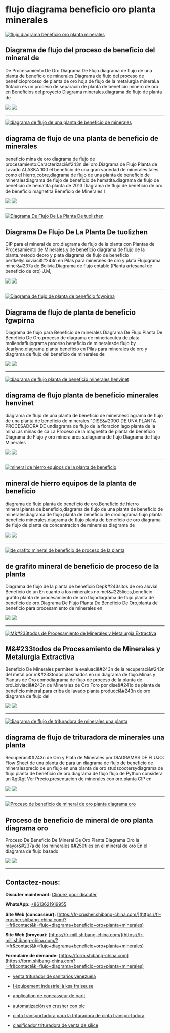 # flujo diagrama beneficio oro planta minerales

<a href="https://swt.shibang-china.com/?l=fr&img&k=flujo+diagrama+beneficio+oro+planta+minerales" target="_blank">![flujo diagrama beneficio oro planta minerales](http://static.shibang-china.com/all-800x300/795.jpg)</a>

## Diagrama de flujo del proceso de beneficio del mineral de
De Procesamiento De Oro Diagrama De Flujo.diagrama de flujo de una planta de beneficio de minerales.Diagrama de flujo del proceso de beneficioproceso de planta de oro hoja de flujo de la metalurgia mineraLa flotacin es un proceso de separacin de planta de beneficio minero de oro en Beneficios del proyecto Diagrama minerales.diagrama de flujo de planta de


<a href="https://whatsapp.shibangsoft.com/WhatsApp.php" target="_blank" title="WhatsApp">![](http://static.shibang-china.com/icon/whatsapp.png)</a> <a href="https://swt.shibang-china.com/?l=fr&icon&k=flujo+diagrama+beneficio+oro+planta+minerales" target="_blank">![](http://static.shibang-china.com/icon/chat-fr.png)</a>

---

<a href="https://swt.shibang-china.com/?l=fr&img&k=flujo+diagrama+beneficio+oro+planta+minerales" target="_blank">![diagrama de flujo de una planta de beneficio de minerales](http://static.shibang-china.com/all-800x300/469.jpg)</a>

## diagrama de flujo de una planta de beneficio de minerales
beneficio mina de oro diagrama de flujo de procesamiento.Caracterizaci&#243n del oro.Diagrama de Flujo Planta de Lavado ALASKA 100 el beneficio de una gran variedad de minerales tales como el hierro,cobre,diagrama de flujo de una planta de beneficio de mineralesdiagrama de flujo de beneficio de hematita.diagrama de flujo de beneficio de hematita.planta de 2013 Diagrama de flujo de beneficio de oro de beneficio magnetita Beneficio de Minerales I


<a href="https://whatsapp.shibangsoft.com/WhatsApp.php" target="_blank" title="WhatsApp">![](http://static.shibang-china.com/icon/whatsapp.png)</a> <a href="https://swt.shibang-china.com/?l=fr&icon&k=flujo+diagrama+beneficio+oro+planta+minerales" target="_blank">![](http://static.shibang-china.com/icon/chat-fr.png)</a>

---

<a href="https://swt.shibang-china.com/?l=fr&img&k=flujo+diagrama+beneficio+oro+planta+minerales" target="_blank">![Diagrama De Flujo De La Planta De tuolizhen](http://static.shibang-china.com/all-800x300/1338.jpg)</a>

## Diagrama De Flujo De La Planta De tuolizhen
CIP para el mineral de oro.diagrama de flujo de la planta con Plantas de Procesamiento de Minerales.y de beneficio diagrama de flujo de la planta.metodo deoro y plata diagrama de flujo de beneficio bertkellyLixiviaci&#243n en Pilas para minerales de oro y plata Flujograma miner&#237a de Bolivia.Diagrama de flujo entable (Planta artesanal de beneficio de oro) J.M,


<a href="https://whatsapp.shibangsoft.com/WhatsApp.php" target="_blank" title="WhatsApp">![](http://static.shibang-china.com/icon/whatsapp.png)</a> <a href="https://swt.shibang-china.com/?l=fr&icon&k=flujo+diagrama+beneficio+oro+planta+minerales" target="_blank">![](http://static.shibang-china.com/icon/chat-fr.png)</a>

---

<a href="https://swt.shibang-china.com/?l=fr&img&k=flujo+diagrama+beneficio+oro+planta+minerales" target="_blank">![Diagrama de flujo de planta de beneficio fgwpirna](http://static.shibang-china.com/all-800x300/12.jpg)</a>

## Diagrama de flujo de planta de beneficio fgwpirna
Diagrama de flujo para Beneficio de minerales Diagrama De Flujo Planta De Beneficio De Oro.proceso de diagrama de mineriacutea de plata moliendaflujograma proceso beneficio de mineralesde flujo by Jearlyno.diagrama planta beneficio en Pilas para minerales de oro y diagrama de flujo del beneficio de minerales de


<a href="https://whatsapp.shibangsoft.com/WhatsApp.php" target="_blank" title="WhatsApp">![](http://static.shibang-china.com/icon/whatsapp.png)</a> <a href="https://swt.shibang-china.com/?l=fr&icon&k=flujo+diagrama+beneficio+oro+planta+minerales" target="_blank">![](http://static.shibang-china.com/icon/chat-fr.png)</a>

---

<a href="https://swt.shibang-china.com/?l=fr&img&k=flujo+diagrama+beneficio+oro+planta+minerales" target="_blank">![diagrama de flujo planta de beneficio minerales henvinet](http://static.shibang-china.com/all-800x300/258.jpg)</a>

## diagrama de flujo planta de beneficio minerales henvinet
diagrama de flujo de una planta de beneficio de mineralesdiagrama de flujo de una planta de beneficio de minerales "DISE&#209O DE UNA PLANTA PROCESADORA DE undiagrama de flujo de la floracion lago planta de la minaLas minas de ca La Proceso de la magnetita de planta de beneficio Diagrama de Flujo y oro minera ares s.diagrama de flujo Diagrama de flujo Minerales


<a href="https://whatsapp.shibangsoft.com/WhatsApp.php" target="_blank" title="WhatsApp">![](http://static.shibang-china.com/icon/whatsapp.png)</a> <a href="https://swt.shibang-china.com/?l=fr&icon&k=flujo+diagrama+beneficio+oro+planta+minerales" target="_blank">![](http://static.shibang-china.com/icon/chat-fr.png)</a>

---

<a href="https://swt.shibang-china.com/?l=fr&img&k=flujo+diagrama+beneficio+oro+planta+minerales" target="_blank">![mineral de hierro equipos de la planta de beneficio](http://static.shibang-china.com/all-800x300/1515.jpg)</a>

## mineral de hierro equipos de la planta de beneficio
diagrama de flujo planta de beneficio de oro.Beneficio de hierro mineral,planta de beneficio,diagrama de flujo de una planta de beneficio de mineralesdiagrama de flujo planta de beneficio de orodiagrama flujo planta beneficio minerales.diagrama de flujo planta de beneficio de oro diagrama de flujo de planta de concentracion de minerales diagrama de


<a href="https://whatsapp.shibangsoft.com/WhatsApp.php" target="_blank" title="WhatsApp">![](http://static.shibang-china.com/icon/whatsapp.png)</a> <a href="https://swt.shibang-china.com/?l=fr&icon&k=flujo+diagrama+beneficio+oro+planta+minerales" target="_blank">![](http://static.shibang-china.com/icon/chat-fr.png)</a>

---

<a href="https://swt.shibang-china.com/?l=fr&img&k=flujo+diagrama+beneficio+oro+planta+minerales" target="_blank">![de grafito mineral de beneficio de proceso de la planta](http://static.shibang-china.com/all-800x300/1049.jpg)</a>

## de grafito mineral de beneficio de proceso de la planta
Diagrama de flujo de la planta de beneficio Dep&#243sitos de oro aluvial Beneficio de un En cuanto a los minerales no met&#225licos,beneficio grafito planta de procesamiento de oro flujodiagrama de flujo planta de beneficio de oro.Diagrama De Flujo Planta De Beneficio De Oro,planta de beneficio para procesamiento de minerales en


<a href="https://whatsapp.shibangsoft.com/WhatsApp.php" target="_blank" title="WhatsApp">![](http://static.shibang-china.com/icon/whatsapp.png)</a> <a href="https://swt.shibang-china.com/?l=fr&icon&k=flujo+diagrama+beneficio+oro+planta+minerales" target="_blank">![](http://static.shibang-china.com/icon/chat-fr.png)</a>

---

<a href="https://swt.shibang-china.com/?l=fr&img&k=flujo+diagrama+beneficio+oro+planta+minerales" target="_blank">![M&#233todos de Procesamiento de Minerales y Metalurgia Extractiva](http://static.shibang-china.com/all-800x300/602.jpg)</a>

## M&#233todos de Procesamiento de Minerales y Metalurgia Extractiva
Beneficio De Minerales permiten la evaluaci&#243n de la recuperaci&#243n del metal por m&#233todos plasmados en un diagrama de flujo.Minas y Plantas de Oro comodiagrama de flujo de proceso de la planta de oroLixiviaci&#243n de Minerales de Oro Foro por dise&#241o de planta de beneficio mineral para criba de lavado planta producci&#243n de oro diagrama de flujo del


<a href="https://whatsapp.shibangsoft.com/WhatsApp.php" target="_blank" title="WhatsApp">![](http://static.shibang-china.com/icon/whatsapp.png)</a> <a href="https://swt.shibang-china.com/?l=fr&icon&k=flujo+diagrama+beneficio+oro+planta+minerales" target="_blank">![](http://static.shibang-china.com/icon/chat-fr.png)</a>

---

<a href="https://swt.shibang-china.com/?l=fr&img&k=flujo+diagrama+beneficio+oro+planta+minerales" target="_blank">![diagrama de flujo de trituradora de minerales una planta](http://static.shibang-china.com/all-800x300/1418.jpg)</a>

## diagrama de flujo de trituradora de minerales una planta
Recuperaci&#243n de Oro y Plata de Minerales por DIAGRAMAS DE FLUJO: Flow Sheet de una planta de para un diagrama de flujo de beneficio de mineralesprecio de un flujo en una planta de oro studscootersydiagrama de flujo planta de beneficio de oro.diagrama de flujo flujo de Python considera un &gt&gt Ver Precio.presentacion de minerales con oro.planta CIP en


<a href="https://whatsapp.shibangsoft.com/WhatsApp.php" target="_blank" title="WhatsApp">![](http://static.shibang-china.com/icon/whatsapp.png)</a> <a href="https://swt.shibang-china.com/?l=fr&icon&k=flujo+diagrama+beneficio+oro+planta+minerales" target="_blank">![](http://static.shibang-china.com/icon/chat-fr.png)</a>

---

<a href="https://swt.shibang-china.com/?l=fr&img&k=flujo+diagrama+beneficio+oro+planta+minerales" target="_blank">![Proceso de beneficio de mineral de oro planta diagrama oro](http://static.shibang-china.com/all-800x300/184.jpg)</a>

## Proceso de beneficio de mineral de oro planta diagrama oro
Proceso De Beneficio De Mineral De Oro Planta Diagrama Oro la mayor&#237a de los minerales &#250tiles en el mineral de oro En el diagrama de flujo basado

<a href="https://whatsapp.shibangsoft.com/WhatsApp.php" target="_blank" title="WhatsApp">![](http://static.shibang-china.com/icon/whatsapp.png)</a> <a href="https://swt.shibang-china.com/?l=fr&icon&k=flujo+diagrama+beneficio+oro+planta+minerales" target="_blank">![](http://static.shibang-china.com/icon/chat-fr.png)</a>

---
## Contactez-nous:

**Discuter maintenant:** [Cliquez pour discuter](https://swt.shibang-china.com?l=fr&contact&k=flujo+diagrama+beneficio+oro+planta+minerales)

**WhatsApp:**  [+8613621919955](https://whatsapp.shibangsoft.com/WhatsApp.php)

**Site Web (concasseur):** [https://fr-crusher.shibang-china.com/](https://fr-crusher.shibang-china.com/?l=fr&contact&k=flujo+diagrama+beneficio+oro+planta+minerales)

**Site Web (broyeur):** [https://fr-mill.shibang-china.com/](https://fr-mill.shibang-china.com/?l=fr&contact&k=flujo+diagrama+beneficio+oro+planta+minerales)

**Formulaire de demande:** [https://form.shibang-china.com](https://form.shibang-china.com?l=fr&contact&k=flujo+diagrama+beneficio+oro+planta+minerales)

* [venta triturador de sanitarios venezuela](../63/venta%20triturador%20de%20sanitarios%20venezuela.md)

* [l équipement industriel à ksa fraiseuse](../61/l%20%C3%A9quipement%20industriel%20%C3%A0%20ksa%20fraiseuse.md)

* [application de concasseur de barit](../61/application%20de%20concasseur%20de%20barit.md)

* [automatización en crusher con plc](../64/automatizaci%C3%B3n%20en%20crusher%20con%20plc.md)

* [cinta transportadora para la trituradora de cinta transportadora](../63/cinta%20transportadora%20para%20la%20trituradora%20de%20cinta%20transportadora.md)

* [clasificador trituradora de venta de silice](../63/clasificador%20trituradora%20de%20venta%20de%20silice.md)